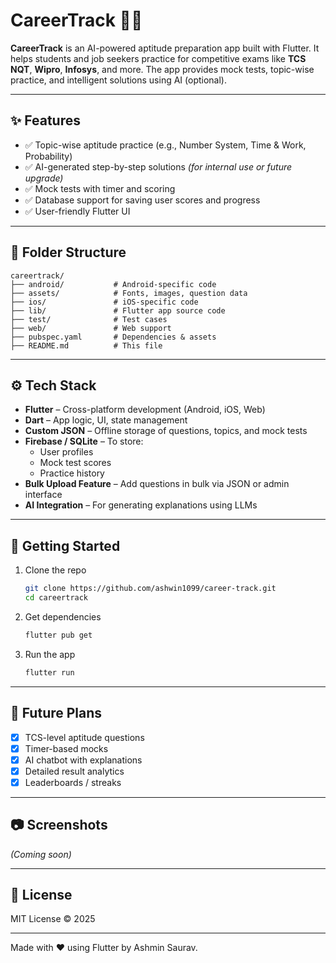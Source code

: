 # CareerTrack 🧠📱

**CareerTrack** is an AI-powered aptitude preparation app built with Flutter. It helps students and job seekers practice for competitive exams like **TCS NQT**, **Wipro**, **Infosys**, and more. The app provides mock tests, topic-wise practice, and intelligent solutions using AI (optional).

---

## ✨ Features

- ✅ Topic-wise aptitude practice (e.g., Number System, Time & Work, Probability)
- ✅ AI-generated step-by-step solutions *(for internal use or future upgrade)*
- ✅ Mock tests with timer and scoring
- ✅ Database support for saving user scores and progress
- ✅ User-friendly Flutter UI

---


## 📁 Folder Structure

```
careertrack/
├── android/           # Android-specific code
├── assets/            # Fonts, images, question data
├── ios/               # iOS-specific code
├── lib/               # Flutter app source code
├── test/              # Test cases
├── web/               # Web support
├── pubspec.yaml       # Dependencies & assets
├── README.md          # This file
```

---

## ⚙️ Tech Stack

- **Flutter** – Cross-platform development (Android, iOS, Web)
- **Dart** – App logic, UI, state management
- **Custom JSON** – Offline storage of questions, topics, and mock tests
- **Firebase / SQLite** – To store:
  - User profiles
  - Mock test scores
  - Practice history
- **Bulk Upload Feature** – Add questions in bulk via JSON or admin interface 
- **AI Integration** – For generating explanations using LLMs

---

## 🚀 Getting Started

1. Clone the repo  
   ```bash
   git clone https://github.com/ashwin1099/career-track.git
   cd careertrack
   ```

2. Get dependencies  
   ```bash
   flutter pub get
   ```

3. Run the app  
   ```bash
   flutter run
   ```

---

## 📌 Future Plans

- [x] TCS-level aptitude questions
- [x] Timer-based mocks
- [x] AI chatbot with explanations
- [x] Detailed result analytics
- [x] Leaderboards / streaks

---

## 📷 Screenshots

*(Coming soon)*

---

## 📄 License

MIT License © 2025

---

Made with ❤️ using Flutter by Ashmin Saurav.
